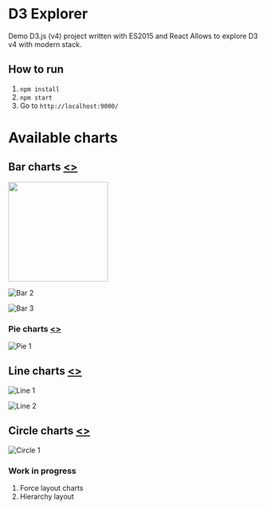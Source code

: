 # D3 Explorer

Demo D3.js (v4) project written with ES2015 and React
Allows to explore D3 v4 with modern stack.

## How to run
1. `npm install`
2. `npm start`
3. Go to `http://localhost:9000/`

# Available charts

## Bar charts [<>](https://github.com/artyomtrityak/d3-explorer/tree/master/static/javascript/components/bar-charts "Source")
<img src="https://raw.githubusercontent.com/artyomtrityak/d3-explorer/master/screenshots/bar-1.png" width="200">

![Bar 2](https://raw.githubusercontent.com/artyomtrityak/d3-explorer/master/screenshots/bar-2.png "Bar 2")

![Bar 3](https://raw.githubusercontent.com/artyomtrityak/d3-explorer/master/screenshots/bar-3.png "Bar 3")

### Pie charts [<>](https://github.com/artyomtrityak/d3-explorer/tree/master/static/javascript/components/pie-charts "Source")
![Pie 1](https://raw.githubusercontent.com/artyomtrityak/d3-explorer/master/screenshots/pie-1.png "Pie 1")


## Line charts [<>](https://github.com/artyomtrityak/d3-explorer/tree/master/static/javascript/components/line-charts "Source")
![Line 1](https://raw.githubusercontent.com/artyomtrityak/d3-explorer/master/screenshots/line-1.png "Line 1")

![Line 2](https://raw.githubusercontent.com/artyomtrityak/d3-explorer/master/screenshots/line-2.png "LineBar 2")

## Circle charts [<>](https://github.com/artyomtrityak/d3-explorer/tree/master/static/javascript/components/circles-charts "Source")
![Circle 1](https://raw.githubusercontent.com/artyomtrityak/d3-explorer/master/screenshots/circle-1.png "Circle 1")


### Work in progress
1. Force layout charts
2. Hierarchy layout
